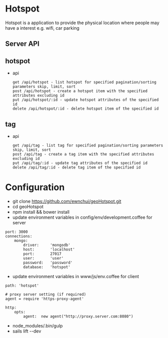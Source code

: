 # Hotspot

Hotspot is a application to provide the physical location where people may have a interest e.g. wifi, car parking

Server API
---------------------------------------------------------
## hotspot
		
* api

	```
	get /api/hotspot - list hotspot for specified pagination/sorting parameters skip, limit, sort
	post /api/hotspot - create a hotspot item with the specified attributes excluding id
    put /api/hotspot/:id - update hotspot attributes of the specified id
    delete /api/hotspot/:id - delete hotspot item of the specified id
	```
## tag
		
* api

	```
	get /api/tag - list tag for specified pagination/sorting parameters skip, limit, sort
	post /api/tag - create a tag item with the specified attributes excluding id
    put /api/tag/:id - update tag attributes of the specified id
    delete /api/tag/:id - delete tag item of the specified id 
    
	```

Configuration
=============

*   git clone https://github.com/ewnchui/geoHotspot.git
*   cd geoHotspot
*   npm install && bower install
*   update environment variables in config/env/development.coffee for server
```
port: 3000
connections:
	mongo:
		driver:		'mongodb'
		host:		'localhost'
		port:		27017
		user:		'user'
		password:	'password'
		database:	'hotspot'
```

*	update environment variables in www/js/env.coffee for client
```
path: 'hotspot'

# proxy server setting (if required)
agent = require 'https-proxy-agent'

http:
	opts:
		agent:	new agent("http://proxy.server.com:8080")

```

*	node_modules/.bin/gulp
*	sails lift --dev